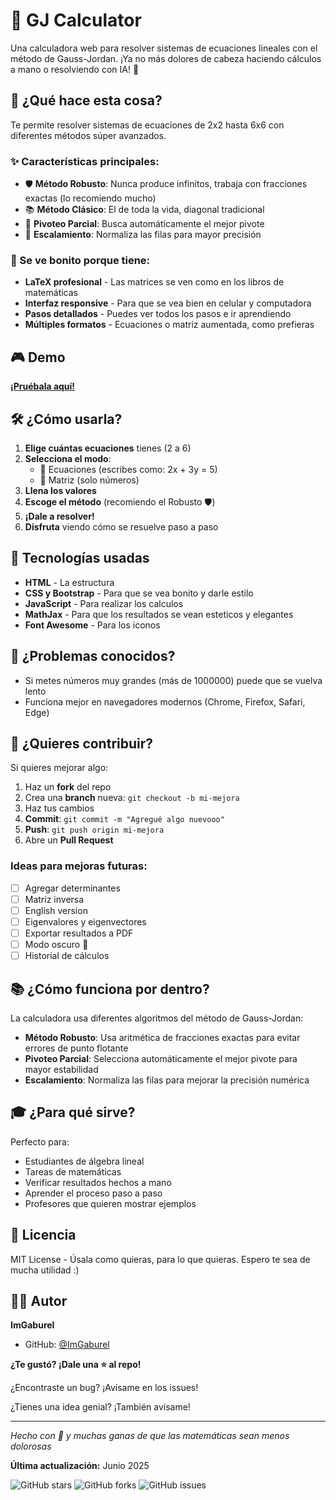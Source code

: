 # 🧮 GJ Calculator

Una calculadora web para resolver sistemas de ecuaciones lineales con el método de Gauss-Jordan. ¡Ya no más dolores de cabeza haciendo cálculos a mano o resolviendo con IA! 🎯

## 🚀 ¿Qué hace esta cosa?

Te permite resolver sistemas de ecuaciones de 2x2 hasta 6x6 con diferentes métodos súper avanzados.

### ✨ Características principales:

- 🛡️ **Método Robusto**: Nunca produce infinitos, trabaja con fracciones exactas (lo recomiendo mucho)
- 📚 **Método Clásico**: El de toda la vida, diagonal tradicional
- 🔄 **Pivoteo Parcial**: Busca automáticamente el mejor pivote
- 📏 **Escalamiento**: Normaliza las filas para mayor precisión

### 🎨 Se ve bonito porque tiene:

- **LaTeX profesional** - Las matrices se ven como en los libros de matemáticas
- **Interfaz responsive** - Para que se vea bien en celular y computadora
- **Pasos detallados** - Puedes ver todos los pasos e ir aprendiendo
- **Múltiples formatos** - Ecuaciones o matriz aumentada, como prefieras

## 🎮 Demo

**[¡Pruébala aquí!](https://imgaburel.github.io/G-J-Calc/)**

## 🛠️ ¿Cómo usarla?

1. **Elige cuántas ecuaciones** tienes (2 a 6)
2. **Selecciona el modo**: 
   - 📝 Ecuaciones (escribes como: 2x + 3y = 5)
   - 🔢 Matriz (solo números)
3. **Llena los valores** 
4. **Escoge el método** (recomiendo el Robusto 🛡️)
5. **¡Dale a resolver!** 
6. **Disfruta** viendo cómo se resuelve paso a paso

## 🔧 Tecnologías usadas

- **HTML** - La estructura
- **CSS y Bootstrap** - Para que se vea bonito y darle estilo
- **JavaScript** - Para realizar los calculos
- **MathJax** - Para que los resultados se vean esteticos y elegantes
- **Font Awesome** - Para los iconos

## 🐛 ¿Problemas conocidos?

- Si metes números muy grandes (más de 1000000) puede que se vuelva lento
- Funciona mejor en navegadores modernos (Chrome, Firefox, Safari, Edge)

## 🤝 ¿Quieres contribuir?

Si quieres mejorar algo:

1. Haz un **fork** del repo
2. Crea una **branch** nueva: `git checkout -b mi-mejora`
3. Haz tus cambios
4. **Commit**: `git commit -m "Agregué algo nuevooo"`
5. **Push**: `git push origin mi-mejora`
6. Abre un **Pull Request**

### Ideas para mejoras futuras:
- [ ] Agregar determinantes
- [ ] Matriz inversa
- [ ] English version
- [ ] Eigenvalores y eigenvectores
- [ ] Exportar resultados a PDF
- [ ] Modo oscuro 🌙
- [ ] Historial de cálculos

## 📚 ¿Cómo funciona por dentro?

La calculadora usa diferentes algoritmos del método de Gauss-Jordan:

- **Método Robusto**: Usa aritmética de fracciones exactas para evitar errores de punto flotante
- **Pivoteo Parcial**: Selecciona automáticamente el mejor pivote para mayor estabilidad
- **Escalamiento**: Normaliza las filas para mejorar la precisión numérica

## 🎓 ¿Para qué sirve?

Perfecto para:
- Estudiantes de álgebra lineal
- Tareas de matemáticas
- Verificar resultados hechos a mano
- Aprender el proceso paso a paso
- Profesores que quieren mostrar ejemplos

## 📄 Licencia

MIT License - Úsala como quieras, para lo que quieras. Espero te sea de mucha utilidad :)

## 🙋‍♂️ Autor

**ImGaburel** 
- GitHub: [@ImGaburel](https://github.com/ImGaburel)

**¿Te gustó? ¡Dale una ⭐ al repo!** 

¿Encontraste un bug? ¡Avísame en los issues!

¿Tienes una idea genial? ¡También avísame!

---

*Hecho con 💖 y muchas ganas de que las matemáticas sean menos dolorosas*

**Última actualización:** Junio 2025

![GitHub stars](https://img.shields.io/github/stars/ImGaburel/G-J-Calc)
![GitHub forks](https://img.shields.io/github/forks/ImGaburel/G-J-Calc)
![GitHub issues](https://img.shields.io/github/issues/ImGaburel/G-J-Calc)
